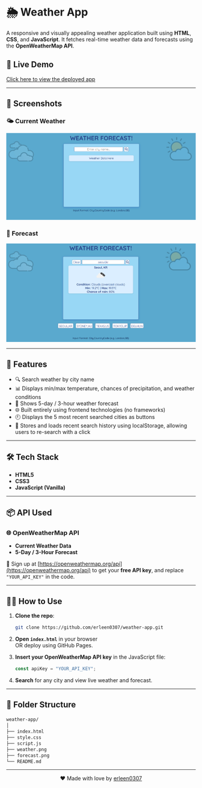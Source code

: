 # 🌦️ Weather App

A responsive and visually appealing weather application built using **HTML**, **CSS**, and **JavaScript**. It fetches real-time weather data and forecasts using the **OpenWeatherMap API**.

## 🔗 Live Demo

[Click here to view the deployed app](https://erleen0307.github.io/weather-app/)

---

## 📸 Screenshots

### 🌤️ Current Weather
![Current Weather Screenshot](weather.png)

### 📅 Forecast
![Forecast Screenshot](forecast.png)

---

## 🚀 Features

- 🔍 Search weather by city name
- 📊 Displays min/max temperature, chances of precipitation, and weather conditions
- 📆 Shows 5-day / 3-hour weather forecast
- 🌐 Built entirely using frontend technologies (no frameworks)
- 🕘 Displays the 5 most recent searched cities as buttons
- 💾 Stores and loads recent search history using localStorage, allowing users to re-search with a click

---

## 🛠️ Tech Stack

- **HTML5**
- **CSS3**
- **JavaScript (Vanilla)**

---

## 📦 API Used

### 🌐 OpenWeatherMap API

- **Current Weather Data**
- **5-Day / 3-Hour Forecast**

📌 Sign up at [https://openweathermap.org/api](https://openweathermap.org/api) to get your **free API key**, and replace `"YOUR_API_KEY"` in the code.

---

## 🧑‍💻 How to Use

1. **Clone the repo**:
   ```bash
   git clone https://github.com/erleen0307/weather-app.git
   ```

2. **Open `index.html`** in your browser  
   OR deploy using GitHub Pages.

3. **Insert your OpenWeatherMap API key** in the JavaScript file:
   ```javascript
   const apiKey = "YOUR_API_KEY";
   ```

4. **Search** for any city and view live weather and forecast.

---

## 📂 Folder Structure

```
weather-app/
│
├── index.html
├── style.css
├── script.js
├── weather.png
├── forecast.png
└── README.md
```

---

<p align="center">
  ❤️ Made with love by <a href="https://github.com/erleen0307">erleen0307</a>
</p>
